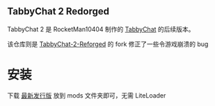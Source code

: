 TabbyChat 2 Redorged
-----------

TabbyChat 2 是 RocketMan10404 制作的 [TabbyChat](http://github.com/killjoy1221/tabbychat) 的后续版本。

该仓库则是 [TabbyChat-2-Reforged](https://github.com/kappa-maintainer/TabbyChat-2-Reforged) 的 fork 修正了一些令游戏崩溃的 bug

# 安装
下载 [最新发行版](https://github.com/xinyihl/TabbyChat-2-Reforged/releases) 放到 mods 文件夹即可，无需 LiteLoader

